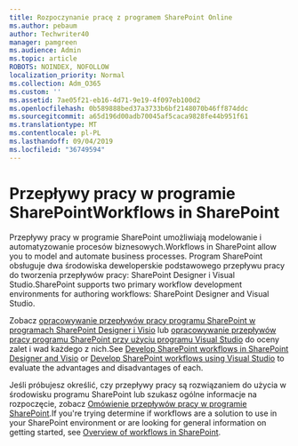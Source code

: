 ```yaml
---
title: Rozpoczynanie pracę z programem SharePoint Online
ms.author: pebaum
author: Techwriter40
manager: pamgreen
ms.audience: Admin
ms.topic: article
ROBOTS: NOINDEX, NOFOLLOW
localization_priority: Normal
ms.collection: Adm_O365
ms.custom: ''
ms.assetid: 7ae05f21-eb16-4d71-9e19-4f097eb100d2
ms.openlocfilehash: 0b589888bed37a3733b6bf2148070b46ff874ddc
ms.sourcegitcommit: a65d196d00adb70045af5caca9828fe44b951f61
ms.translationtype: MT
ms.contentlocale: pl-PL
ms.lasthandoff: 09/04/2019
ms.locfileid: "36749594"
---
```

# <a name="workflows-in-sharepoint"></a><span data-ttu-id="dc858-102">Przepływy pracy w programie SharePoint</span><span class="sxs-lookup"><span data-stu-id="dc858-102">Workflows in SharePoint</span></span>

<span data-ttu-id="dc858-103">Przepływy pracy w programie SharePoint umożliwiają modelowanie i automatyzowanie procesów biznesowych.</span><span class="sxs-lookup"><span data-stu-id="dc858-103">Workflows in SharePoint allow you to model and automate business processes.</span></span> <span data-ttu-id="dc858-104">Program SharePoint obsługuje dwa środowiska deweloperskie podstawowego przepływu pracy do tworzenia przepływów pracy: SharePoint Designer i Visual Studio.</span><span class="sxs-lookup"><span data-stu-id="dc858-104">SharePoint supports two primary workflow development environments for authoring workflows: SharePoint Designer and Visual Studio.</span></span> 

<span data-ttu-id="dc858-105">Zobacz [opracowywanie przepływów pracy programu SharePoint w programach SharePoint Designer i Visio](https://docs.microsoft.com/sharepoint/dev/general-development/develop-sharepoint-workflows-using-visual-studio) lub [opracowywanie przepływów pracy programu SharePoint przy użyciu programu Visual Studio](https://docs.microsoft.com/sharepoint/dev/general-development/develop-sharepoint-workflows-using-visual-studio) do oceny zalet i wad każdego z nich.</span><span class="sxs-lookup"><span data-stu-id="dc858-105">See [Develop SharePoint workflows in SharePoint Designer and Visio](https://docs.microsoft.com/sharepoint/dev/general-development/develop-sharepoint-workflows-using-visual-studio) or [Develop SharePoint workflows using Visual Studio](https://docs.microsoft.com/sharepoint/dev/general-development/develop-sharepoint-workflows-using-visual-studio) to evaluate the advantages and disadvantages of each.</span></span> 

<span data-ttu-id="dc858-106">Jeśli próbujesz określić, czy przepływy pracy są rozwiązaniem do użycia w środowisku programu SharePoint lub szukasz ogólne informacje na rozpoczęcie, zobacz [Omówienie przepływów pracy w programie SharePoint](https://docs.microsoft.com/sharepoint/dev/general-development/get-started-with-workflows-in-sharepoint#overview-of-workflows-in-sharepoint).</span><span class="sxs-lookup"><span data-stu-id="dc858-106">If you're trying determine if workflows are a solution to use in your SharePoint environment or are looking for general information on getting started, see [Overview of workflows in SharePoint](https://docs.microsoft.com/sharepoint/dev/general-development/get-started-with-workflows-in-sharepoint#overview-of-workflows-in-sharepoint).</span></span>